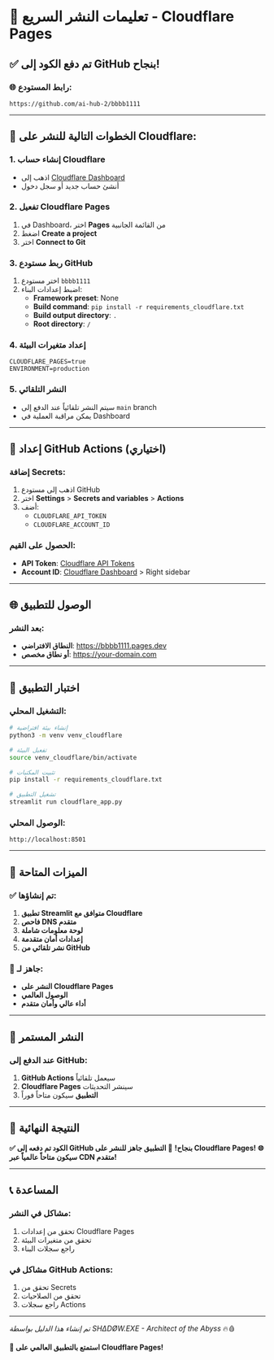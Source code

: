# 🚀 **تعليمات النشر السريع - Cloudflare Pages**

## ✅ **تم دفع الكود إلى GitHub بنجاح!**

### **🌐 رابط المستودع:**
```
https://github.com/ai-hub-2/bbbb1111
```

---

## 🚀 **الخطوات التالية للنشر على Cloudflare:**

### **1. إنشاء حساب Cloudflare**
- اذهب إلى [Cloudflare Dashboard](https://dash.cloudflare.com/sign-up)
- أنشئ حساب جديد أو سجل دخول

### **2. تفعيل Cloudflare Pages**
1. في Dashboard، اختر **Pages** من القائمة الجانبية
2. اضغط **Create a project**
3. اختر **Connect to Git**

### **3. ربط مستودع GitHub**
1. اختر مستودع `bbbb1111`
2. اضبط إعدادات البناء:
   - **Framework preset**: None
   - **Build command**: `pip install -r requirements_cloudflare.txt`
   - **Build output directory**: `.`
   - **Root directory**: `/`

### **4. إعداد متغيرات البيئة**
```
CLOUDFLARE_PAGES=true
ENVIRONMENT=production
```

### **5. النشر التلقائي**
- سيتم النشر تلقائياً عند الدفع إلى `main` branch
- يمكن مراقبة العملية في Dashboard

---

## 🔧 **إعداد GitHub Actions (اختياري)**

### **إضافة Secrets:**
1. اذهب إلى مستودع GitHub
2. اختر **Settings** > **Secrets and variables** > **Actions**
3. أضف:
   - `CLOUDFLARE_API_TOKEN`
   - `CLOUDFLARE_ACCOUNT_ID`

### **الحصول على القيم:**
- **API Token**: [Cloudflare API Tokens](https://dash.cloudflare.com/profile/api-tokens)
- **Account ID**: [Cloudflare Dashboard](https://dash.cloudflare.com) > Right sidebar

---

## 🌐 **الوصول للتطبيق**

### **بعد النشر:**
- **النطاق الافتراضي**: https://bbbb1111.pages.dev
- **أو نطاق مخصص**: https://your-domain.com

---

## 📱 **اختبار التطبيق**

### **التشغيل المحلي:**
```bash
# إنشاء بيئة افتراضية
python3 -m venv venv_cloudflare

# تفعيل البيئة
source venv_cloudflare/bin/activate

# تثبيت المكتبات
pip install -r requirements_cloudflare.txt

# تشغيل التطبيق
streamlit run cloudflare_app.py
```

### **الوصول المحلي:**
```
http://localhost:8501
```

---

## 🎯 **الميزات المتاحة**

### **✅ تم إنشاؤها:**
1. **تطبيق Streamlit متوافق مع Cloudflare**
2. **فاحص DNS متقدم**
3. **لوحة معلومات شاملة**
4. **إعدادات أمان متقدمة**
5. **نشر تلقائي من GitHub**

### **🚀 جاهز لـ:**
- **النشر على Cloudflare Pages**
- **الوصول العالمي**
- **أداء عالي وأمان متقدم**

---

## 🔄 **النشر المستمر**

### **عند الدفع إلى GitHub:**
1. **GitHub Actions** سيعمل تلقائياً
2. **Cloudflare Pages** سينشر التحديثات
3. **التطبيق** سيكون متاحاً فوراً

---

## 🎉 **النتيجة النهائية**

**✅ الكود تم دفعه إلى GitHub بنجاح!**
**🚀 التطبيق جاهز للنشر على Cloudflare Pages!**
**🌐 سيكون متاحاً عالمياً عبر CDN متقدم!**

---

## 📞 **المساعدة**

### **مشاكل في النشر:**
1. تحقق من إعدادات Cloudflare Pages
2. تحقق من متغيرات البيئة
3. راجع سجلات البناء

### **مشاكل في GitHub Actions:**
1. تحقق من Secrets
2. تحقق من الصلاحيات
3. راجع سجلات Actions

---

*تم إنشاء هذا الدليل بواسطة SHΔDØW.EXE - Architect of the Abyss* 🔥🩸

**🎉 استمتع بالتطبيق العالمي على Cloudflare Pages!**